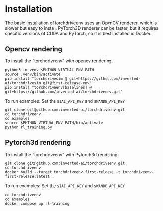 # Installation

The basic installation of torchdriveenv uses an OpenCV renderer, which is slower but easy to install. PyTorch3D renderer can be faster, but it requires specific versions of CUDA and PyTorch, so it is best installed in Docker.

## Opencv rendering

To install the “torchdriveenv” with opencv rendering:
```
python3 -m venv $PHTHON_VIRTUAL_ENV_PATH
source .venv/bin/activate
pip install "torchdrivesim @ git+https://github.com/inverted-ai/torchdrivesim.git@first-release-env"
pip install "torchdriveenv[baselines] @ git+https://github.com/inverted-ai/torchdriveenv.git"
```

To run examples:
Set the `$IAI_API_KEY` and `$WANDB_API_KEY`
```
git clone git@github.com:inverted-ai/torchdriveenv.git
cd torchdriveenv
cd examples
source $PHTHON_VIRTUAL_ENV_PATH/bin/activate
python rl_training.py
```

## Pytorch3d rendering

To install the “torchdriveenv” with Pytorch3d rendering:
```
git clone git@github.com:inverted-ai/torchdriveenv.git
cd torchdriveenv
docker build --target torchdriveenv-first-release -t torchdriveenv-first-release:latest .
```

To run examples:
Set the `$IAI_API_KEY` and `$WANDB_API_KEY`
```
cd torchdriveenv
cd examples
docker compose up rl-training
```
